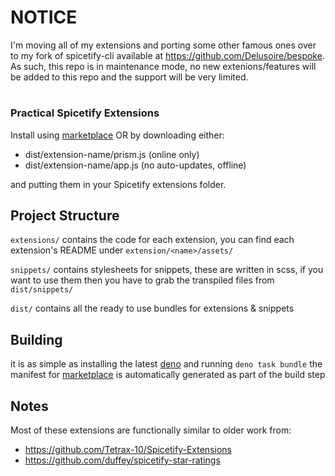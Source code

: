 # NOTICE
I'm moving all of my extensions and porting some other famous ones over to my fork of spicetify-cli available at https://github.com/Delusoire/bespoke. As such, this repo is in maintenance mode, no new extenions/features will be added to this repo and the support will be very limited.
#

### Practical Spicetify Extensions

Install using [marketplace](https://github.com/spicetify/spicetify-marketplace) OR by downloading either:
 - dist/extension-name/prism.js (online only) 
 - dist/extension-name/app.js (no auto-updates, offline)

and putting them in your Spicetify extensions folder.

## Project Structure
`extensions/` contains the code for each extension, you can find each extension's README under `extension/<name>/assets/`

`snippets/` contains stylesheets for snippets, these are written in scss, if you want to use them then you have to grab the transpiled files from `dist/snippets/`

`dist/` contains all the ready to use bundles for extensions & snippets

## Building
it is as simple as installing the latest [deno](https://github.com/denoland/deno_install) and running `deno task bundle`
the manifest for [marketplace](https://github.com/spicetify/spicetify-marketplace) is automatically generated as part of the build step

## Notes
Most of these extensions are functionally similar to older work from:
 - https://github.com/Tetrax-10/Spicetify-Extensions
 - https://github.com/duffey/spicetify-star-ratings

